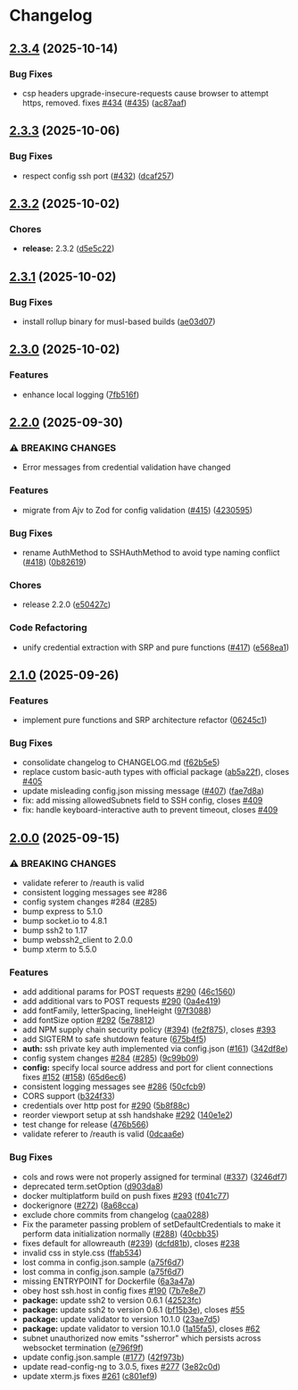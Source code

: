# Changelog

## [2.3.4](https://github.com/billchurch/webssh2/compare/webssh2-server-v2.3.3...webssh2-server-v2.3.4) (2025-10-14)


### Bug Fixes

* csp headers upgrade-insecure-requests cause browser to attempt https, removed. fixes [#434](https://github.com/billchurch/webssh2/issues/434) ([#435](https://github.com/billchurch/webssh2/issues/435)) ([ac87aaf](https://github.com/billchurch/webssh2/commit/ac87aaf833158029c94570ab56c936de7bdd0611))

## [2.3.3](https://github.com/billchurch/webssh2/compare/webssh2-server-v2.3.2...webssh2-server-v2.3.3) (2025-10-06)


### Bug Fixes

* respect config ssh port ([#432](https://github.com/billchurch/webssh2/issues/432)) ([dcaf257](https://github.com/billchurch/webssh2/commit/dcaf2574fade5f517c13dbb7e88eccc61c2e1fcd))

## [2.3.2](https://github.com/billchurch/webssh2/compare/webssh2-server-v2.3.1...webssh2-server-v2.3.2) (2025-10-02)


### Chores

* **release:** 2.3.2 ([d5e5c22](https://github.com/billchurch/webssh2/commit/d5e5c22baa8b3ccc1c08f8e0c9815bc07cd30596))

## [2.3.1](https://github.com/billchurch/webssh2/compare/webssh2-server-v2.3.0...webssh2-server-v2.3.1) (2025-10-02)


### Bug Fixes

* install rollup binary for musl-based builds ([ae03d07](https://github.com/billchurch/webssh2/commit/ae03d07e976eddc82322c50896ba6feddf208c54))

## [2.3.0](https://github.com/billchurch/webssh2/compare/webssh2-server-v2.2.0...webssh2-server-v2.3.0) (2025-10-02)


### Features

* enhance local logging ([7fb516f](https://github.com/billchurch/webssh2/commit/7fb516f47b288a1a6ffc49be59dbb5972a7f8815))

## [2.2.0](https://github.com/billchurch/webssh2/compare/webssh2-server-v2.1.0...webssh2-server-v2.2.0) (2025-09-30)


### ⚠ BREAKING CHANGES

* Error messages from credential validation have changed

### Features

* migrate from Ajv to Zod for config validation ([#415](https://github.com/billchurch/webssh2/issues/415)) ([4230595](https://github.com/billchurch/webssh2/commit/4230595efdc742892f05cc19176cd11122e1a45b))


### Bug Fixes

* rename AuthMethod to SSHAuthMethod to avoid type naming conflict ([#418](https://github.com/billchurch/webssh2/issues/418)) ([0b82619](https://github.com/billchurch/webssh2/commit/0b826198159078b29b8709aa781da5e1dbf3336d))


### Chores

* release 2.2.0 ([e50427c](https://github.com/billchurch/webssh2/commit/e50427c8d4de0e15bbb30dfa10cc841ed457c43b))


### Code Refactoring

* unify credential extraction with SRP and pure functions ([#417](https://github.com/billchurch/webssh2/issues/417)) ([e568ea1](https://github.com/billchurch/webssh2/commit/e568ea1431b238dcc5d6047c07f2c9536ee0c610))

## [2.1.0](https://github.com/billchurch/webssh2/compare/webssh2-server-v2.0.0...webssh2-server-v2.1.0) (2025-09-26)


### Features

* implement pure functions and SRP architecture refactor ([06245c1](https://github.com/billchurch/webssh2/commit/06245c16da248ba0a14e30394aad81684fb1bd92))


### Bug Fixes

* consolidate changelog to CHANGELOG.md ([f62b5e5](https://github.com/billchurch/webssh2/commit/f62b5e5031d9efda268c1481399bd46af5e5caf3))
* replace custom basic-auth types with official package ([ab5a22f](https://github.com/billchurch/webssh2/commit/ab5a22faf4cbc2204959a0e506a7d9d596f2fae8)), closes [#405](https://github.com/billchurch/webssh2/issues/405)
* update misleading config.json missing message ([#407](https://github.com/billchurch/webssh2/issues/407)) ([fae7d8a](https://github.com/billchurch/webssh2/commit/fae7d8a394e3361f7b69eeb7fd48dbe284a48ee6))
* fix: add missing allowedSubnets field to SSH config, closes [#409](https://github.com/billchurch/webssh2/issues/409)
* fix: handle keyboard-interactive auth to prevent timeout, closes [#409](https://github.com/billchurch/webssh2/issues/409)

## [2.0.0](https://github.com/billchurch/webssh2/compare/webssh2-server-v2.0.0...webssh2-server-v2.0.0) (2025-09-15)

### ⚠ BREAKING CHANGES

* validate referer to /reauth is valid
* consistent logging messages see #286
* config system changes #284 ([#285](https://github.com/billchurch/webssh2/issues/285))
* bump express to 5.1.0
* bump socket.io to 4.8.1
* bump ssh2 to 1.17
* bump webssh2_client to 2.0.0
* bump xterm to 5.5.0

### Features

* add additional params for POST requests [#290](https://github.com/billchurch/webssh2/issues/290) ([46c1560](https://github.com/billchurch/webssh2/commit/46c1560e3c126376e18124e14e5c7fb8c029a0a1))
* add additional vars to POST requests [#290](https://github.com/billchurch/webssh2/issues/290) ([0a4e419](https://github.com/billchurch/webssh2/commit/0a4e419fb371ae95340fa890497022a2aa9d063a))
* add fontFamily, letterSpacing, lineHeight ([97f3088](https://github.com/billchurch/webssh2/commit/97f3088780744e13a6724a4967a4896aac3f20d8))
* add fontSize option [#292](https://github.com/billchurch/webssh2/issues/292) ([5e78812](https://github.com/billchurch/webssh2/commit/5e788129744d326e78ec91bda86ed5cecfd70d3f))
* add NPM supply chain security policy ([#394](https://github.com/billchurch/webssh2/issues/394)) ([fe2f875](https://github.com/billchurch/webssh2/commit/fe2f8757663a9b28954fa0bddd376b9395ae7ea8)), closes [#393](https://github.com/billchurch/webssh2/issues/393)
* add SIGTERM to safe shutdown feature ([675b4f5](https://github.com/billchurch/webssh2/commit/675b4f5a3a92b187b620684eb1ce1b7afa0e2e08))
* **auth:** ssh private key auth implemented via config.json ([#161](https://github.com/billchurch/webssh2/issues/161)) ([342df8e](https://github.com/billchurch/webssh2/commit/342df8eb9cafba52eb63b50a60e11e1431d6fbd4))
* config system changes [#284](https://github.com/billchurch/webssh2/issues/284) ([#285](https://github.com/billchurch/webssh2/issues/285)) ([9c99b09](https://github.com/billchurch/webssh2/commit/9c99b0940ec726193deae3c4999d25a297874d67))
* **config:** specify local source address and port for client connections fixes [#152](https://github.com/billchurch/webssh2/issues/152) ([#158](https://github.com/billchurch/webssh2/issues/158)) ([65d6ec6](https://github.com/billchurch/webssh2/commit/65d6ec68452b80c42fd62534355e456ce1f16a32))
* consistent logging messages see [#286](https://github.com/billchurch/webssh2/issues/286) ([50cfcb9](https://github.com/billchurch/webssh2/commit/50cfcb97788cbd3409b4605adceef3d47e370e38))
* CORS support ([b324f33](https://github.com/billchurch/webssh2/commit/b324f338adeb3518322941639fb83ba9370814cc))
* credentials over http post for [#290](https://github.com/billchurch/webssh2/issues/290) ([5b8f88c](https://github.com/billchurch/webssh2/commit/5b8f88cfef1745c88748277217204e6c38c7ff7e))
* reorder viewport setup at ssh handshake [#292](https://github.com/billchurch/webssh2/issues/292) ([140e1e2](https://github.com/billchurch/webssh2/commit/140e1e24b14d6b74848e9d250c2b44f806ad627d))
* test change for release ([476b566](https://github.com/billchurch/webssh2/commit/476b566c08a84bd35aaccf847253875b2c3afb10))
* validate referer to /reauth is valid ([0dcaa6e](https://github.com/billchurch/webssh2/commit/0dcaa6e15062cdc3252ce52abd9057caf4c00a30))

### Bug Fixes

* cols and rows were not properly assigned for terminal ([#337](https://github.com/billchurch/webssh2/issues/337)) ([3246df7](https://github.com/billchurch/webssh2/commit/3246df75b6516309479beffb0948fd3233caa57b))
* deprecated term.setOption ([d903da8](https://github.com/billchurch/webssh2/commit/d903da87c41882a3736683c7de497cb8bd37f885))
* docker multiplatform build on push fixes [#293](https://github.com/billchurch/webssh2/issues/293) ([f041c77](https://github.com/billchurch/webssh2/commit/f041c779e92dee52ce931ba01f9eadb1ace68cc3))
* dockerignore ([#272](https://github.com/billchurch/webssh2/issues/272)) ([8a68cca](https://github.com/billchurch/webssh2/commit/8a68ccaffa374584b5d9531f9dbeae616bd971f5))
* exclude chore commits from changelog ([caa0288](https://github.com/billchurch/webssh2/commit/caa0288ad132f5c65fba38b30664fb2a3a328e92))
* Fix the parameter passing problem of setDefaultCredentials to make it perform data initialization normally ([#288](https://github.com/billchurch/webssh2/issues/288)) ([40cbb35](https://github.com/billchurch/webssh2/commit/40cbb35616fa17c1c36520690f40ebce0b488153))
* fixes default for allowreauth ([#239](https://github.com/billchurch/webssh2/issues/239)) ([dcfd81b](https://github.com/billchurch/webssh2/commit/dcfd81b454b9fe66edec489266dc35a765464c6b)), closes [#238](https://github.com/billchurch/webssh2/issues/238)
* invalid css in style.css ([ffab534](https://github.com/billchurch/webssh2/commit/ffab5345dcb568fa2bb50a96f403174ad3728286))
* lost comma in config.json.sample ([a75f6d7](https://github.com/billchurch/webssh2/commit/a75f6d73a55917bcd944c95337816556f03538d3))
* lost comma in config.json.sample ([a75f6d7](https://github.com/billchurch/webssh2/commit/a75f6d73a55917bcd944c95337816556f03538d3))
* missing ENTRYPOINT for Dockerfile ([6a3a47a](https://github.com/billchurch/webssh2/commit/6a3a47a13de3cd70d603379a27e055f08a6ee62c))
* obey host ssh.host in config fixes [#190](https://github.com/billchurch/webssh2/issues/190) ([7b7e8e7](https://github.com/billchurch/webssh2/commit/7b7e8e753358ed48f52eb9aa2fc359bf758f304b))
* **package:** update ssh2 to version 0.6.1 ([42523fc](https://github.com/billchurch/webssh2/commit/42523fc56853c909e49d54b6ede3aa3ae2dcdce9))
* **package:** update ssh2 to version 0.6.1 ([bf15b3e](https://github.com/billchurch/webssh2/commit/bf15b3e11d3d0659a3fafdeec616aa6bce719cb7)), closes [#55](https://github.com/billchurch/webssh2/issues/55)
* **package:** update validator to version 10.1.0 ([23ae7d5](https://github.com/billchurch/webssh2/commit/23ae7d5ce7481439280e641bc34904c433dfc99a))
* **package:** update validator to version 10.1.0 ([1a15fa5](https://github.com/billchurch/webssh2/commit/1a15fa57bbea3b137f0c9ce122542d387119ec4a)), closes [#62](https://github.com/billchurch/webssh2/issues/62)
* subnet unauthorized now emits "ssherror" which persists across websocket termination ([e796f9f](https://github.com/billchurch/webssh2/commit/e796f9fb5874d6557433f25e8976b7aa58fa8144))
* update config.json.sample ([#177](https://github.com/billchurch/webssh2/issues/177)) ([42f973b](https://github.com/billchurch/webssh2/commit/42f973b4796f7f50237dc8ce613e477aa89352ca))
* update read-config-ng to 3.0.5, fixes [#277](https://github.com/billchurch/webssh2/issues/277) ([3e82c0d](https://github.com/billchurch/webssh2/commit/3e82c0dc4d31d1c97a7cf98139ef8e6dc0213b22))
* update xterm.js fixes [#261](https://github.com/billchurch/webssh2/issues/261) ([c801ef9](https://github.com/billchurch/webssh2/commit/c801ef9e5826e13a403a6462241cf8a4ff456d45))

